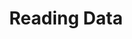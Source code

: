 ---
title: Reading Data

slides:

  - class: title-slide
    content: |

      # Reading Data
      _Getting data out of your database_





  - content: |

      ## Backup to a text file

      Once you deploy a site, most of your interactions
      will need to be via the command line.

      Text files can also be backed up using version control.


  - content: |

      ### Open and connect database in SQLite Studio


  - content: |

      ### Right click the database in the sidebar


  - content: |

      ### Click export


  - content: |

      ### Select all and tick export data from tables


  - content: |

      ### Continue


  - content: |

      ### Format as SQL and choose file destination


  - content: |

      ### Click Done






  - content: |

      ## Backup to text file using shell


  - content: |

      ### Open database in shell

  - content: |

      ### Set the output

      ```bash
      .output message-board-backup.sql
      ```

  - content: |

      ### Dump the database

      ```bash
      .dump
      ```

  - content: |

      ### Quit sqlite

      ```bash
      .quit
      ```

  - content: |

      ### Check file in text editor

      Look for your table names and check
      that the data appears to be there.






  - content: |

      ## Creating table reports


  - content: |

      ### Set the output mode

      ```bash
      .mode csv
      ```

  - content: |

      ### Set the output file name

      ```bash
      .output user-report.txt
      ```


  - content: |

      ### Execute a table query

      ```sql
      SELECT * FROM users;
      ```


  - content: |

      ### Check the report file

      Open the user-report.txt in your editor
      and check that the information is listed.


  - content: |

      ### Challenge: Create a messages report

      Generate a report containing all messages
      and output it to messages-report.txt






  - content: |

      ## Creating simplified table reports

      You can choose to select just some columns
      from a table's data, keep it relevant!


  - content: |

      ### Set the output mode

      ```bash
      .mode csv
      ```

  - content: |

      ### Set the output file name

      ```bash
      .output user-list.txt
      ```


  - content: |

      ### Execute a table query

      ```sql
      SELECT first_name, last_name, email_address FROM users;
      ```





  - content: |

      ## Creating complex linked reports

      Often you'll need to create detailed reports
      which combine data from multiple tables.


  - content: |

      ### There are three ways to combine table data

      - Inner Join
        Most common
      - Outer Join

      - Cross Join
        Rarely used


  - content: |

      ### Inner Joins

      Combines data from two tables by
      matching up the values in a column.

    notes: |

      An inner join creates result rows for every combination of matching data from the first and second tables.

  
  - content: |

      ### Using an Inner Join

      ```sql
      SELECT *
      FROM messages INNER JOIN users
      USING (user_id);
      ```

  - content: |

      ### Challenge: Message and username

      Modify the query to display every message
      and the first name of the user who created it.

      ```txt
      "Hello from tanya",Tanya
      "Hello back, from Sarah",Sarah
      "Woof woof",Pascal
      ```


  - content: |

      ### Outer Join

      Combines data from two tables by displaying
      all data from the first and any relevant matches
      from the second.


  - content: |

      ### Using an outer join

      ```sql
      SELECT first_name, content
      FROM users LEFT OUTER JOIN messages
      USING (user_id);
      ```





  - content: |

      ## Saving complex reports to file

  - content: |

      ### Set the output mode

      ```bash
      .mode column
      ```

    notes: |

      By default, column width is 10. This means messages longer than 10 characters will be cut off.

      You can change the maximum column width using the sqlite command `.width`.

      eg. `.width 6 12` will make the first column 6 characters and the second column 12 characters wide.

  - content: |

      ### Turn on headers

      ```bash
      .headers on
      ```

  - content: |

      ### Set the output file name

      ```bash
      .output messages-list.txt
      ```

  - content: |

      ### Execute a query 

      ```sql
      PRINT 
      SELECT first_name, last_name 
      FROM users
      WHERE first_name = "Tanya";
      ```

      This query will write to the file.


  - content: |

      ### Execute another query

      ```sql
      SELECT *
      ```

  - content: |

      ### Execute a table query

      ```sql
      SELECT first_name, last_name, email_address 
      FROM users;
      ```









  - content: |

      ![Thumbs Up!]([[BASE_URL]]/theme/assets/images/thumbs-up.svg){: height="200"}

      ## Reading Data: Complete!

      [Take me to the next chapter!](flask.html)


---